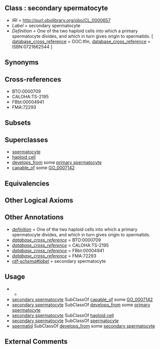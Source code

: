 
## Class : secondary spermatocyte

 * *IRI* = http://purl.obolibrary.org/obo/CL_0000657
 * *Label* = secondary spermatocyte
 * *Definition* = One of the two haploid cells into which a primary spermatocyte divides, and which in turn gives origin to spermatids. [ [database_cross_reference](../../ef/oboInOwl#hasDbXref.md) = GOC:tfm, [database_cross_reference](../../ef/oboInOwl#hasDbXref.md) = ISBN:0721662544 ]

## Synonyms


## Cross-references

 * BTO:0000709
 * CALOHA:TS-2195
 * FBbt:00004941
 * FMA:72293

## Subsets


## Superclasses

 * [spermatocyte](../../CL/17/CL_0000017.md)
 * [haploid cell](../../CL/13/CL_0000413.md)
 * [develops_from](../../RO/02/RO_0002202.md) some [primary spermatocyte](../../CL/56/CL_0000656.md)
 * [capable_of](../../RO/15/RO_0002215.md) some [GO_0007142](../../GO/42/GO_0007142.md)

## Equivalencies


## Other Logical Axioms


## Other Annotations

 * *[definition](../../IAO/15/IAO_0000115.md)* = One of the two haploid cells into which a primary spermatocyte divides, and which in turn gives origin to spermatids.
 * *[database_cross_reference](../../ef/oboInOwl#hasDbXref.md)* = BTO:0000709
 * *[database_cross_reference](../../ef/oboInOwl#hasDbXref.md)* = CALOHA:TS-2195
 * *[database_cross_reference](../../ef/oboInOwl#hasDbXref.md)* = FBbt:00004941
 * *[database_cross_reference](../../ef/oboInOwl#hasDbXref.md)* = FMA:72293
 * *[rdf-schema#label](../../el/rdf-schema#label.md)* = secondary spermatocyte

## Usage

 * -
 * [secondary spermatocyte](../../CL/57/CL_0000657.md) SubClassOf [capable_of](../../RO/15/RO_0002215.md) some [GO_0007142](../../GO/42/GO_0007142.md)
 * [secondary spermatocyte](../../CL/57/CL_0000657.md) SubClassOf [develops_from](../../RO/02/RO_0002202.md) some [primary spermatocyte](../../CL/56/CL_0000656.md)
 * [secondary spermatocyte](../../CL/57/CL_0000657.md) SubClassOf [haploid cell](../../CL/13/CL_0000413.md)
 * [secondary spermatocyte](../../CL/57/CL_0000657.md) SubClassOf [spermatocyte](../../CL/17/CL_0000017.md)
 * [spermatid](../../CL/18/CL_0000018.md) SubClassOf [develops_from](../../RO/02/RO_0002202.md) some [secondary spermatocyte](../../CL/57/CL_0000657.md)

## External Comments

